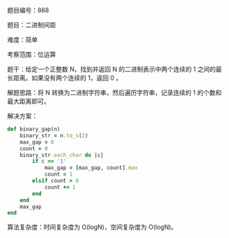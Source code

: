 题目编号：868

题目：二进制间距

难度：简单

考察范围：位运算

题干：给定一个正整数 N，找到并返回 N 的二进制表示中两个连续的 1 之间的最长距离。如果没有两个连续的 1，返回 0 。

解题思路：将 N 转换为二进制字符串，然后遍历字符串，记录连续的 1 的个数和最大距离即可。

解决方案：

```ruby
def binary_gap(n)
    binary_str = n.to_s(2)
    max_gap = 0
    count = 0
    binary_str.each_char do |c|
        if c == '1'
            max_gap = [max_gap, count].max
            count = 1
        elsif count > 0
            count += 1
        end
    end
    max_gap
end
```

算法复杂度：时间复杂度为 O(logN)，空间复杂度为 O(logN)。